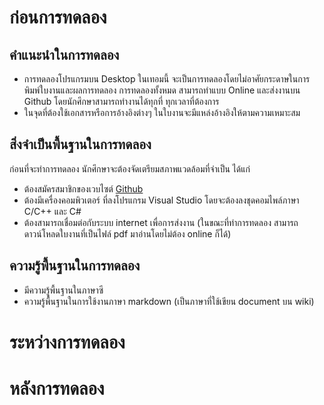 # ก่อนการทดลอง
## คำแนะนำในการทดลอง

* การทดลองโปรแกรมบน Desktop ในเทอมนี้ จะเป็นการทดลองโดยไม่อาศัยกระดาษในการพิมพ์ใบงานและผลการทดลอง การทดลองทั้งหมด สามารถทำแบบ Online และส่งงานบน Github โดยนักศึกษาสามารถทำงานได้ทุกที่ ทุกเวลาที่ต้องการ 
* ในจุดที่ต้องใช้เอกสารหรือการอ้างอิงต่างๆ ในใบงานจะมีแหล่งอ้างอิงให้ตามความเหมาะสม

## สิ่งจำเป็นพื้นฐานในการทดลอง
ก่อนที่จะทำการทดลอง นักศึกษาจะต้องจัดเตรียมสภาพแวดล้อมที่จำเป็น ได้แก่

* ต้องสมัครสมาชิกของเวบไซต์ [Github](http://github.com)
* ต้องมีเครื่องคอมพิวเตอร์ ที่ลงโปรแกรม Visual Studio โดยจะต้องลงชุดคอมไพล์ภาษา C/C++ และ C#
* ต้องสามารถเชื่อมต่อกับระบบ internet เพื่อการส่งงาน (ในขณะที่ทำการทดลอง สามารถดาวน์โหลดใบงานที่เป็นไฟล์ pdf มาอ่านโดยไม่ต้อง online ก็ได้)

## ความรู้พื้นฐานในการทดลอง

* มีความรู้พื้นฐานในภาษาซี
* ความรู้พื้นฐานในการใช้งานภาษา markdown (เป็นภาษาที่ใช้เขียน document บน wiki)

# ระหว่างการทดลอง




# หลังการทดลอง
